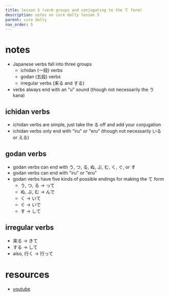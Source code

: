 ```yaml
---
title: lesson 5 (verb groups and conjugating to the て form)
description: notes on cure dolly lesson 5
parent: cure dolly
nav_order: 5
---
```

# notes
- Japanese verbs fall into three groups
	- ichidan (一段) verbs
	- godan (五段) verbs
	- irregular verbs (来る and する)
- verbs always end with an "u" sound (though not necessarily the う kana)
## ichidan verbs
- ichidan verbs are simple, just take the る off and add your conjugation
- ichidan verbs only end with "iru" or "eru" (though not necessarily いる or える)
## godan verbs
- godan verbs can end with う, つ, る, ぬ, ぶ, む, く, ぐ, or す
- godan verbs can end with "iru" or "eru"
- godan verbs have five kinds of possible endings for making the て form
	- う, つ, る -> って
	- ぬ, ぶ, む -> んで
	- く -> いて
	- ぐ -> いで
	- す -> して
## irregular verbs
- 来る -> きて
- する -> して
- also, 行く -> 行って
# resources
- [youtube](https://www.youtube.com/watch?v=GzEVLMDC8nw)